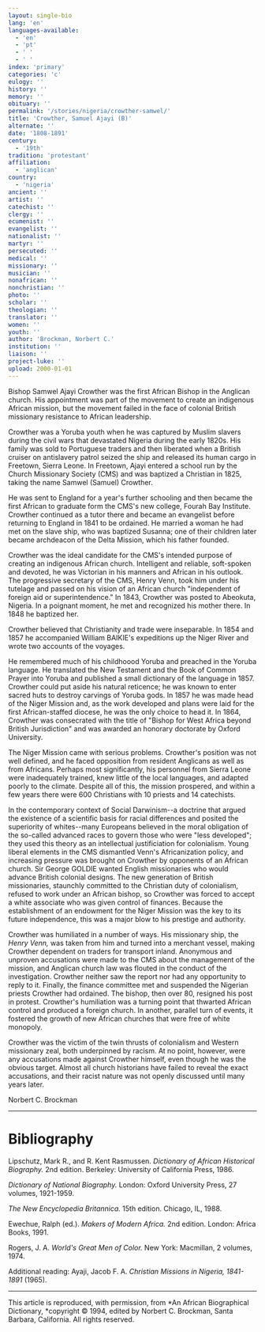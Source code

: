 ```yaml
---
layout: single-bio
lang: 'en'
languages-available:
  - 'en'
  - 'pt'
  - ' '
  - ' '
index: 'primary'
categories: 'c'
eulogy: ''
history: ''
memory: ''
obituary: ''
permalink: '/stories/nigeria/crowther-samwel/'
title: 'Crowther, Samuel Ajayi (B)'
alternate: ''
date: '1808-1891'
century:
  - '19th'
tradition: 'protestant'
affiliation:
  - 'anglican'
country:
  - 'nigeria'
ancient: ''
artist: ''
catechist: ''
clergy: ''
ecumenist: ''
evangelist: ''
nationalist: ''
martyr: ''
persecuted: ''
medical: ''
missionary: ''
musician: ''
nonafrican: ''
nonchristian: ''
photo: ''
scholar: ''
theologian: ''
translator: ''
women: ''
youth: ''
author: 'Brockman, Norbert C.'
institution: ''
liaison: ''
project-luke: ''
upload: 2000-01-01
---
```



Bishop Samwel Ajayi Crowther was the first African Bishop in the Anglican church.  His appointment was part of the movement to create an indigenous African mission, but the movement failed in the face of colonial British missionary resistance to African leadership.

Crowther was a Yoruba youth when he was captured by Muslim slavers during the civil wars that devastated Nigeria during the early 1820s.  His family was sold to Portuguese traders and then liberated when a British cruiser on antislavery patrol seized the ship and released its human cargo in Freetown, Sierra Leone.  In Freetown, Ajayi entered a school run by the Church Missionary Society (CMS) and was baptized a Christian in 1825, taking the name Samwel (Samuel) Crowther.

He was sent to England for a year's further schooling and then became the first African to graduate form the CMS's new college, Fourah Bay Institute.  Crowther continued as a tutor there and became an evangelist before returning to England in 1841 to be ordained.  He married a woman he had met on the slave ship, who was baptized Susanna; one of their children later became archdeacon of the Delta Mission, which his father founded.

Crowther was the ideal candidate for the CMS's intended purpose of creating an indigenous African church.  Intelligent and reliable, soft-spoken and devoted, he was Victorian in his manners and African in his outlook.  The progressive secretary of the CMS, Henry Venn, took him under his tutelage and passed on his vision of an African church "independent of foreign aid or superintendence."  In 1843, Crowther was posted to Abeokuta, Nigeria.  In a poignant moment, he met and recognized his mother there.  In 1848 he baptized her.

Crowther believed that Christianity and trade were inseparable.  In 1854 and 1857 he accompanied William BAIKIE's expeditions up the Niger River and wrote two accounts of the voyages.

He remembered much of his childhoood Yoruba and preached in the Yoruba language.  He translated the New Testament and the Book of Common Prayer into Yoruba and published a small dictionary of the language in 1857.  Crowther could put aside his natural reticence; he was known to enter sacred huts to destroy carvings of Yoruba gods.  In 1857 he was made head of the Niger Mission and, as the work developed and plans were laid for the first African-staffed diocese, he was the only choice to head it.  In 1864, Crowther was consecrated with the title of "Bishop for West Africa beyond British Jurisdiction" and was awarded an honorary doctorate by Oxford University.

The Niger Mission came with serious problems.  Crowther's position was not well defined, and he faced opposition from resident Anglicans as well as from Africans.  Perhaps most significantly, his personnel from Sierra Leone were inadequately trained, knew little of the local languages, and adapted poorly to the climate.  Despite all of this, the mission prospered, and within a few years there were 600 Christians with 10 priests and 14 catechists.

In the contemporary context of Social Darwinism--a doctrine that argued the existence of a scientific basis for racial differences and posited the superiority of whites--many Europeans believed in the moral obligation of the so-called advanced races to govern those who were "less developed"; they used this theory as an intellectual justificiation for colonialism.  Young liberal elements in the CMS dismantled Venn's Africanization policy, and increasing pressure was brought on Crowther by opponents of an African church.  Sir George GOLDIE wanted English missionaries who would advance British colonial designs.  The new generation of British missionaries, staunchly committed to the Christian duty of colonialism, refused to work under an African bishop, so Crowther was forced to accept a white associate who was given control of finances.  Because the establishment of an endowment for the Niger Mission was the key to its future independence, this was a major blow to his prestige and authority.

Crowther was humiliated in a number of ways.  His missionary ship, the *Henry Venn,* was taken from him and turned into a merchant vessel, making Crowther dependent on traders for transport inland.  Anonymous and unproven accusations were made to the CMS about the management of the mission, and Anglican church law was flouted in the conduct of the investigation.  Crowther neither saw the report nor had any opportunity to reply to it.  Finally, the finance committee met and suspended the Nigerian priests Crowther had ordained.  The bishop, then over 80, resigned his post in protest.  Crowther's humiliation was a turning point that thwarted African control and produced a foreign church.  In another, parallel turn of events, it fostered the growth of new African churches that were free of white monopoly.

Crowther was the victim of the twin thrusts of colonialism and Western missionary zeal, both underpinned by racism.  At no point, however, were any accusations made against Crowther himself, even though he was the obvious target.  Almost all church historians have failed to reveal the exact accusations, and their racist nature was not openly discussed until many years later.

Norbert C. Brockman

---

# Bibliography

Lipschutz, Mark R., and R. Kent Rasmussen.  *Dictionary of African Historical Biography.*  2nd edition.  Berkeley: University of California Press, 1986.

*Dictionary of National Biography.*  London: Oxford University Press, 27 volumes, 1921-1959.

*The New Encyclopedia Britannica.*  15th edition.  Chicago, IL, 1988.

Ewechue, Ralph (ed.).  *Makers of Modern Africa.*  2nd edition.  London: Africa Books, 1991.

Rogers, J. A.  *World's Great Men of Color.*  New York: Macmillan, 2 volumes, 1974.

Additional reading: Ayaji, Jacob F. A.  *Christian Missions in Nigeria, 1841-1891* (1965).

---

This article is reproduced, with permission, from *An African Biographical Dictionary, *copyright &copy; 1994, edited by Norbert C. Brockman, Santa Barbara, California. All rights reserved.